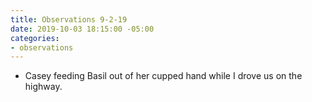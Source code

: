 ```yaml
---
title: Observations 9-2-19
date: 2019-10-03 18:15:00 -05:00
categories:
- observations
---
```


- Casey feeding Basil out of her cupped hand while I drove us on the highway.